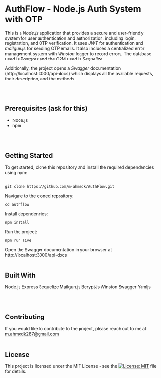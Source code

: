 # AuthFlow - Node.js Auth System with OTP
This is a _Node.js_ application that provides a secure and user-friendly system for user authentication and authorization, including login, registration, and OTP verification. It uses _JWT_ for authentication and _mailgun.js_ for sending OTP emails. It also includes a centralized error management system with _Winston_ logger to record errors. The database used is _Postgres_ and the ORM used is _Sequelize_.

Additionally, the project opens a _Swagger_ documentation (http://localhost:3000/api-docs) which displays all the available requests, their description, and the methods.

<br /><br />

## Prerequisites (ask for this)
- Node.js
- npm

<br /><br />

## Getting Started
To get started, clone this repository and install the required dependencies using npm:
<br /><br />

```
git clone https://github.com/m-ahmedk/AuthFlow.git
```

Navigate to the cloned repository:

```
cd authflow
```

Install dependencies:

```
npm install
```

Run the project:

```
npm run live
``` 

Open the Swagger documentation in your browser at http://localhost:3000/api-docs
<br /><br />

## Built With
Node.js
Express
Sequelize
Mailgun.js
BcryptJs
Winston
Swagger
Yamljs

<br /><br />

## Contributing
If you would like to contribute to the project, please reach out to me at m.ahmedk287@gmail.com
<br /><br />

## License
This project is licensed under the MIT License - see the [![License: MIT](https://img.shields.io/badge/License-MIT-yellow.svg)](https://github.com/m-ahmedk/AuthFlow/blob/main/LICENSE) file for details.